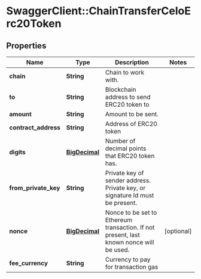 # SwaggerClient::ChainTransferCeloErc20Token

## Properties
Name | Type | Description | Notes
------------ | ------------- | ------------- | -------------
**chain** | **String** | Chain to work with. | 
**to** | **String** | Blockchain address to send ERC20 token to | 
**amount** | **String** | Amount to be sent. | 
**contract_address** | **String** | Address of ERC20 token | 
**digits** | [**BigDecimal**](BigDecimal.md) | Number of decimal points that ERC20 token has. | 
**from_private_key** | **String** | Private key of sender address. Private key, or signature Id must be present. | 
**nonce** | [**BigDecimal**](BigDecimal.md) | Nonce to be set to Ethereum transaction. If not present, last known nonce will be used. | [optional] 
**fee_currency** | **String** | Currency to pay for transaction gas | 

